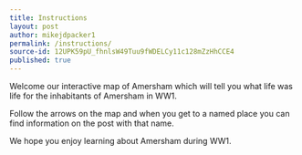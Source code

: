 ```yaml
---
title: Instructions
layout: post
author: mikejdpacker1
permalink: /instructions/
source-id: 12UPK59pU_fhnlsW49Tuu9fWDELCy11c128mZzHhCCE4
published: true
---
```

Welcome our interactive map of Amersham which will tell you what life was life for the inhabitants of Amersham in WW1.

Follow the arrows on the map and when you get to a named place you can find information on the post with that name.

We hope you enjoy learning about Amersham during WW1.

